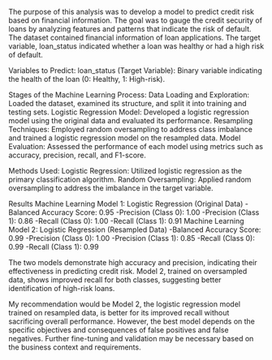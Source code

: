 The purpose of this analysis was to develop a model to predict credit risk based on financial information. The goal was to gauge the credit security of loans by analyzing features and patterns that indicate the risk of default.
The dataset contained financial information of loan applications. The target variable, loan_status indicated whether a loan was healthy or had a high risk of default.

Variables to Predict:
loan_status (Target Variable): Binary variable indicating the health of the loan (0: Healthy, 1: High-risk).

Stages of the Machine Learning Process:
Data Loading and Exploration: Loaded the dataset, examined its structure, and split it into training and testing sets.
Logistic Regression Model: Developed a logistic regression model using the original data and evaluated its performance.
Resampling Techniques: Employed random oversampling to address class imbalance and trained a logistic regression model on the resampled data.
Model Evaluation: Assessed the performance of each model using metrics such as accuracy, precision, recall, and F1-score.

Methods Used:
Logistic Regression: Utilized logistic regression as the primary classification algorithm.
Random Oversampling: Applied random oversampling to address the imbalance in the target variable.

Results
Machine Learning Model 1: Logistic Regression (Original Data)
  -Balanced Accuracy Score: 0.95
  -Precision (Class 0): 1.00
  -Precision (Class 1): 0.86
  -Recall (Class 0): 1.00
  -Recall (Class 1): 0.91
Machine Learning Model 2: Logistic Regression (Resampled Data)
  -Balanced Accuracy Score: 0.99
  -Precision (Class 0): 1.00
  -Precision (Class 1): 0.85
  -Recall (Class 0): 0.99
  -Recall (Class 1): 0.99

The two models demonstrate high accuracy and precision, indicating their effectiveness in predicting credit risk.
Model 2, trained on oversampled data, shows improved recall for both classes, suggesting better identification of high-risk loans.

My recommendation would be Model 2, the logistic regression model trained on resampled data, is better for its improved recall without sacrificing overall performance.
However, the best model depends on the specific objectives and consequences of false positives and false negatives.
Further fine-tuning and validation may be necessary based on the business context and requirements.
